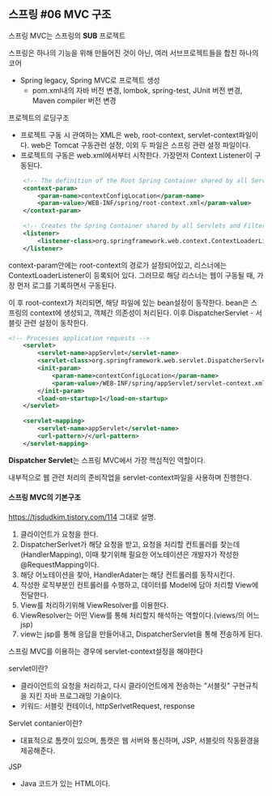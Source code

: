 ## 스프링 #06 MVC 구조

스프링 MVC는 스프링의 **SUB** 프로젝트

스프링은 하나의 기능을 위해 만들어진 것이 아닌, 여러 서브프로젝트들을 합친 하나의 코어

- Spring legacy,  Spring MVC로 프로젝트 생성
  - pom.xml내의 자바 버전 변경, lombok, spring-test, JUnit 버전 변경, Maven compiler 버전 변경 

프로젝트의 로딩구조

- 프로젝트 구동 시 관여하는 XML은 web, root-context, servlet-context파일이다. web은 Tomcat 구동관련 설정, 이외 두 파일은 스프링 관련 설정 파일이다.
- 프로젝트의 구동은 web.xml에서부터 시작한다. 가장먼저 Context Listener이 구동된다.

```xml
	<!-- The definition of the Root Spring Container shared by all Servlets and Filters -->
	<context-param>
		<param-name>contextConfigLocation</param-name>
		<param-value>/WEB-INF/spring/root-context.xml</param-value>
	</context-param>
	
	<!-- Creates the Spring Container shared by all Servlets and Filters -->
	<listener>
		<listener-class>org.springframework.web.context.ContextLoaderListener</listener-class>
	</listener>
```

context-param안에는 root-context의 경로가 설정되어있고, 리스너에는 ContextLoaderListener이 등록되어 있다. 그러므로 해당 리스너는 웹이 구동될 때, 가장 먼저 로그를 기록하면서 구동된다.

이 후  root-context가 처리되면, 해당 파일에 있는 bean설정이 동작한다. bean은 스프링의 context에 생성되고, 객체간 의존성이 처리된다. 이후 DispatcherServlet - 서블릿 관련 설정이 동작한다.

```xml
<!-- Processes application requests -->
	<servlet>
		<servlet-name>appServlet</servlet-name>
		<servlet-class>org.springframework.web.servlet.DispatcherServlet</servlet-class>
		<init-param>
			<param-name>contextConfigLocation</param-name>
			<param-value>/WEB-INF/spring/appServlet/servlet-context.xml</param-value>
		</init-param>
		<load-on-startup>1</load-on-startup>
	</servlet>
		
	<servlet-mapping>
		<servlet-name>appServlet</servlet-name>
		<url-pattern>/</url-pattern>
	</servlet-mapping>
```

**Dispatcher Servlet**는 스프링 MVC에서 가장 핵심적인 역할이다.

내부적으로 웹 관련 처리의 준비작업을 servlet-context파일을 사용하며 진행한다.



#### 스프링 MVC의 기본구조

https://tjsdudkim.tistory.com/114 그대로 설명.

1. 클라이언트가 요청을 한다.
2. DispatcherSerlvet가 해당 요청을 받고, 요청을 처리할 컨트롤러를 찾는데(HandlerMapping), 이때 찾기위해 필요한 어노테이션은 개발자가 작성한 @RequestMapping이다.
3. 해당 어노테이션을 찾아, HandlerAdater는 해당 컨트롤러를 동작시킨다.
4. 작성한 로직부분인 컨트롤러를 수행하고, 데이터를 Model에 담아 처리할 View에 전달한다.
5. View를 처리하기위해  ViewResolver를 이용한다.
6. ViewResolver는 어떤 View를 통해 처리할지 해석하는 역할이다.(views/의 어느 jsp)
7. view는 jsp를 통해 응답을 만들어내고, DispatcherServlet을 통해 전송하게 된다.



스프링 MVC를 이용하는 경우에 servlet-context설정을 해야한다

servlet이란?

- 클라이언트의 요청을 처리하고, 다시 클라이언트에게 전송하는 "서블릿" 구현규칙을 지킨 자바 프로그래밍 기술이다.
- 키워드: 서블릿 컨테이너, httpSerlvetRequest, response

Servlet contanier이란? 

- 대표적으로 톰캣이 있으며, 톰캣은 웹 서버와 통신하며, JSP, 서블릿의 작동환경을 제공해준다.

JSP

- Java 코드가 있는 HTML이다.

